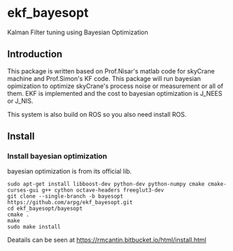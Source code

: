 # ekf_bayesopt
Kalman Filter tuning using Bayesian Optimization

## Introduction
This package is written based on Prof.Nisar's matlab code for skyCrane machine and Prof.Simon's KF code.
This package will run bayesian opimization to optimize skyCrane's process noise or measurement or all of them.
EKF is implemented and the cost to bayesian optimization is J_NEES or J_NIS.

This system is also build on ROS so you also need install ROS.

## Install
### Install bayesian optimization
bayesian optimization is from its official lib.
```
sudo apt-get install libboost-dev python-dev python-numpy cmake cmake-curses-gui g++ cython octave-headers freeglut3-dev
git clone --single-branch -b bayesopt https://github.com/arpg/ekf_bayesopt.git
cd ekf_bayesopt/bayesopt
cmake .
make
sudo make install
```
Deatails can be seen at https://rmcantin.bitbucket.io/html/install.html
